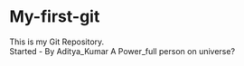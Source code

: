 # My-first-git
This is my Git Repository.
<br>
Started - By Aditya_Kumar 
A Power_full person on universe?
